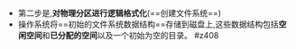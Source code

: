 - 第二步是,**对物理分区进行逻辑格式化**(==创建文件系统==)
- 操作系统将==初始的文件系统数据结构==存储到磁盘上,这些数据结构包括**空闲空间**和**已分配的空间**以及一个初始为空的目录。 #z408 